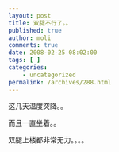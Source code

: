 ```yaml
---
layout: post
title: 双腿不行了。。
published: true
author: moli
comments: true
date: 2008-02-25 08:02:00
tags: [ ]
categories:
    - uncategorized
permalink: /archives/288.html
---
```

这几天温度突降。。

而且一直坐着。。

双腿上楼都非常无力。。。。